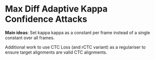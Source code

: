 # Max Diff Adaptive Kappa Confidence Attacks

**Main ideas**: Set kappa kappa as a constant per frame instead of a single constant over all
frames.

Additional work to use CTC Loss (and rCTC variant) as a regulariser to ensure target alignments are
valid CTC alignments.